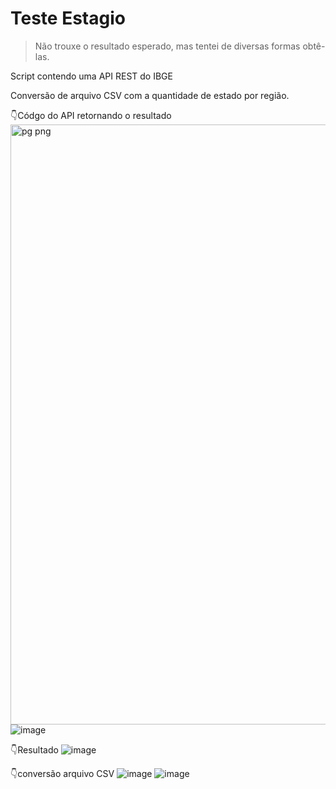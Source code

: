 # Teste Estagio

> Não trouxe o resultado esperado, mas tentei de diversas formas obtê-las.

Script contendo uma API REST do IBGE

Conversão de arquivo CSV com a quantidade de estado por região.

:point_down:Códgo do API retornando o resultado
<img width="960" alt="pg png" src="https://user-images.githubusercontent.com/92556113/188041034-79ce2c5e-ca6c-42d6-98f3-86bcd74c4319.PNG">
![image](https://user-images.githubusercontent.com/92556113/188043523-5ce04649-bfc5-4afb-8fe5-8ea0b2d72688.png)



:point_down:Resultado
![image](https://user-images.githubusercontent.com/92556113/188041661-cc18d87e-9be3-4eda-9eb1-7fefb5862cf0.png)

:point_down:conversão arquivo CSV
![image](https://user-images.githubusercontent.com/92556113/188042168-ddba453e-805a-4a40-b71e-94d378cbf345.png)
![image](https://user-images.githubusercontent.com/92556113/188042373-c1d88f4e-674e-4935-96ae-32ef73432f8c.png)

